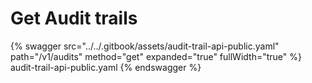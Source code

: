 # Get Audit trails

{% swagger src="../../.gitbook/assets/audit-trail-api-public.yaml" path="/v1/audits" method="get" expanded="true" fullWidth="true" %} audit-trail-api-public.yaml {% endswagger %}
